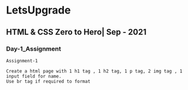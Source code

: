 # LetsUpgrade

## HTML & CSS Zero to Hero| Sep - 2021

### Day-1_Assignment

```
Assignment-1

Create a html page with 1 h1 tag , 1 h2 tag, 1 p tag, 2 img tag , 1 input field for name. 
Use br tag if required to format 

```
